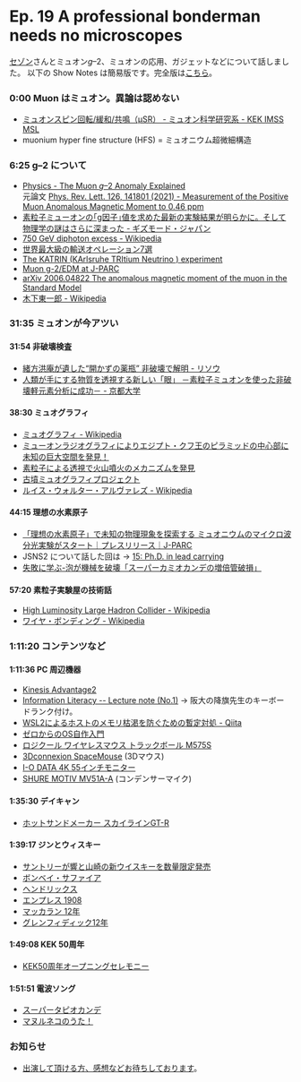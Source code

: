 # Ep. 19 A professional bonderman needs no microscopes

[セゾン](https://twitter.com/ShowEachLow)さんとミュオン<i>g</i>–2、ミュオンの応用、ガジェットなどについて話しました。
以下の Show Notes は簡易版です。完全版は[こちら](https://interaxion-podcast.github.io/19)。

### 0:00 Muon はミュオン。異論は認めない

- [ミュオンスピン回転/緩和/共鳴（μSR） - ミュオン科学研究系 - KEK IMSS MSL](https://www2.kek.jp/imss/msl/muon-tour/MuSR.html)
- muonium hyper fine structure (HFS) = ミュオニウム超微細構造

### 6:25 g–2 について

- [Physics - The Muon <i>g</i>–2 Anomaly Explained](https://physics.aps.org/articles/v14/47)  
  元論文 [Phys. Rev. Lett. 126, 141801 (2021) - Measurement of the Positive Muon Anomalous Magnetic Moment to 0.46 ppm](https://journals.aps.org/prl/abstract/10.1103/PhysRevLett.126.141801)
- [素粒子ミューオンの｢g因子｣値を求めた最新の実験結果が明らかに。そして物理学の謎はさらに深まった - ギズモード・ジャパン](https://www.gizmodo.jp/amp/2021/04/physics-mystery-gets-even-deeper-after-long-awaited-muo.html)
- [750 GeV diphoton excess - Wikipedia](https://en.wikipedia.org/wiki/750_GeV_diphoton_excess)
- [世界最大級の輸送オペレーション7選](https://youtu.be/fXb-6eYhX9Y)
- [The KATRIN (KArlsruhe TRItium Neutrino ) experiment](https://youtu.be/N4i3mVEZV30)
- [Muon g-2/EDM at J-PARC](https://g-2.kek.jp/portal/)
- [arXiv 2006.04822 The anomalous magnetic moment of the muon in the Standard Model](https://arxiv.org/abs/2006.04822)
- [木下東一郎 - Wikipedia](https://ja.wikipedia.org/wiki/%E6%9C%A8%E4%B8%8B%E6%9D%B1%E4%B8%80%E9%83%8E)  

### 31:35 ミュオンが今アツい

#### 31:54 非破壊検査

- [緒方洪庵が遺した“開かずの薬瓶” 非破壊で解明 - リソウ](https://resou.osaka-u.ac.jp/ja/research/2021/20210317_1)
- [人類が手にする物質を透視する新しい「眼」 －素粒子ミュオンを使った非破壊軽元素分析に成功－ - 京都大学](https://www.kyoto-u.ac.jp/ja/research-news/2014-05-27)

#### 38:30 ミュオグラフィ

- [ミュオグラフィ - Wikipedia](https://ja.wikipedia.org/wiki/%E3%83%9F%E3%83%A5%E3%82%AA%E3%82%B0%E3%83%A9%E3%83%95%E3%82%A3)
- [ミューオンラジオグラフィによりエジプト・クフ王のピラミッドの中心部に未知の巨大空間を発見！](https://www.jst.go.jp/pr/announce/20171106/index.html)
- [素粒子による透視で火山噴火のメカニズムを発見](https://www.athome-academy.jp/archive/mathematics_physics/0000001086_all.html)
- [古墳ミュオグラフィプロジェクト](https://wps.itc.kansai-u.ac.jp/kumuog/2019/09/23/%E3%83%9F%E3%83%A5%E3%82%AA%E3%82%B0%E3%83%A9%E3%83%95%E3%82%A3%E3%81%AB%E3%82%88%E3%82%8B%E4%BB%8A%E5%9F%8E%E5%A1%9A%E5%8F%A4%E5%A2%B3%E3%81%AE%E9%80%8F%E8%A6%96%E5%AE%9F%E9%A8%93/)
- [ルイス・ウォルター・アルヴァレズ - Wikipedia](https://ja.wikipedia.org/wiki/%E3%83%AB%E3%82%A4%E3%82%B9%E3%83%BB%E3%82%A6%E3%82%A9%E3%83%AB%E3%82%BF%E3%83%BC%E3%83%BB%E3%82%A2%E3%83%AB%E3%83%B4%E3%82%A1%E3%83%AC%E3%82%BA)

#### 44:15 理想の水素原子

- [「理想の水素原子」で未知の物理現象を探索する ミュオニウムのマイクロ波分光実験がスタート｜プレスリリース｜J-PARC](http://www.j-parc.jp/c/press-release/2021/04/16000678.html)
- JSNS2 について話した回は → [15: Ph.D. in lead carrying](https://interaxion-podcast.github.io/15)
- [失敗に学ぶ-泡が機械を破壊「スーパーカミオカンデの増倍管破損」](https://youtu.be/2dXd_g9ZthM)  

#### 57:20 素粒子実験屋の技術話

- [High Luminosity Large Hadron Collider - Wikipedia](https://en.wikipedia.org/wiki/High_Luminosity_Large_Hadron_Collider)
- [ワイヤ・ボンディング - Wikipedia](https://ja.wikipedia.org/wiki/%E3%83%AF%E3%82%A4%E3%83%A4%E3%83%BB%E3%83%9C%E3%83%B3%E3%83%87%E3%82%A3%E3%83%B3%E3%82%B0)

### 1:11:20 コンテンツなど

#### 1:11:36 PC 周辺機器

- [Kinesis Advantage2](https://amzn.to/3xrc5Dw)
- [Information Literacy -- Lecture note (No.1)](http://www.cas.cmc.osaka-u.ac.jp/~paoon/Lectures/2005-1Semester-InformationLiteracy/01.html#i-o) → 阪大の降旗先生のキーボードランク付け。
- [WSL2によるホストのメモリ枯渇を防ぐための暫定対処 - Qiita](https://qiita.com/yoichiwo7/items/e3e13b6fe2f32c4c6120)
- [ゼロからのOS自作入門](https://amzn.to/3aAQ4by)
- [ロジクール ワイヤレスマウス トラックボール M575S](https://amzn.to/3tQoJtp)
- [3Dconnexion SpaceMouse](https://amzn.to/3dQo9pX) (3Dマウス)
- [I-O DATA 4K 55インチモニター](https://amzn.to/3xqST8D)
- [SHURE MOTIV MV51A-A](https://amzn.to/32LESEr) (コンデンサーマイク)

#### 1:35:30 デイキャン

- [ホットサンドメーカー スカイラインGT-R](https://amzn.to/3n3ORhS)

#### 1:39:17 ジンとウィスキー

- [サントリーが響と山崎の新ウイスキーを数量限定発売](https://www.timeout.jp/tokyo/ja/news/suntory-is-releasing-new-limited-edition-hibiki-and-single-malt-yamazaki-whiskies-011821)
- [ボンベイ・サファイア](https://amzn.to/3vkf3Yp)
- [ヘンドリックス](https://amzn.to/3eq7GI8)
- [エンプレス 1908](https://amzn.to/3tVDafJ)
- [マッカラン 12年](https://amzn.to/3xqWL9Y)
- [グレンフィディック12年](https://amzn.to/3xk2Q7U)

#### 1:49:08 KEK 50周年

- [KEK50周年オープニングセレモニー](https://youtu.be/UuNTxmgh8fk)

#### 1:51:51 電波ソング

- [スーパータピオカンデ](https://open.spotify.com/album/5l0ql6QJ0TpbzNLWff3llS)
- [マヌルネコのうた！](https://youtu.be/5YLSP6b6yHg)

### お知らせ

- [出演して頂ける方、感想などお待ちしております](https://interaxion-podcast.github.io/feedback/)。
